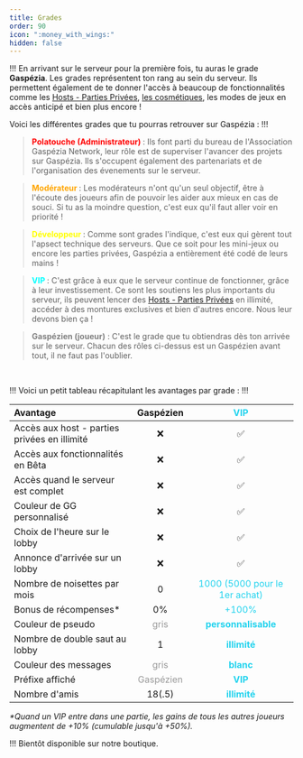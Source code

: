 ```yaml
---
title: Grades
order: 90
icon: ":money_with_wings:"
hidden: false
---
```


!!!
En arrivant sur le serveur pour la première fois, tu auras le grade **Gaspézia**.
Les grades représentent ton rang au sein du serveur. Ils permettent également de te donner
l'accès à beaucoup de fonctionnalités comme les [Hosts - Parties Privées](hosts.md), [les cosmétiques](cosmetiques), 
les modes de jeux en accès anticipé et bien plus encore !

Voici les différentes grades que tu pourras retrouver sur Gaspézia :
!!!

>**<font color="red"> Polatouche  (Administrateur) </font>**: 
> Ils font parti du bureau de l'Association Gaspézia Network, leur rôle est de superviser l'avancer des projets sur Gaspézia. 
> Ils s'occupent également des partenariats et de l'organisation des évenements sur le serveur.

>**<font color="orange"> Modérateur </font>** : Les modérateurs n'ont qu'un seul objectif, être à l'écoute des joueurs afin de
>pouvoir les aider aux mieux en cas de souci. Si tu as la moindre question, c'est eux qu'il faut aller voir en priorité !

>**<font color="yellow"> Développeur </font>** : Comme sont grades l'indique, c'est eux qui gèrent tout l'apsect technique des serveurs.
>Que ce soit pour les mini-jeux ou encore les parties privées, Gaspézia a entièrement été codé de leurs mains !

>**<font color="cyan"> VIP </font>** : C'est grâce à eux que le serveur continue de fonctionner, grâce à leur investissement.
>Ce sont les soutiens les plus importants du serveur, ils peuvent lencer des [Hosts - Parties Privées](hosts.md) en illimité,
>accéder à des montures exclusives et bien d'autres encore. Nous leur devons bien ça !

>**<font color="gray"> Gaspézien (joueur)</font>** : C'est le grade que tu obtiendras dès ton arrivée sur le serveur.
>Chacun des rôles ci-dessus est un Gaspézien avant tout, il ne faut pas l'oublier.

<br>

!!!
Voici un petit tableau récapitulant les avantages par grade :
!!!

| **Avantage**                                 |           Gaspézien            |              <font color=#22D3EE> VIP              |
|:---------------------------------------------|:------------------------------:|:--------------------------------------------------:|
| Accès aux host - parties privées en illimité |               ❌                |                         ✅                          |
| Accès aux fonctionnalités en Bêta            |               ❌                |                         ✅                          |
| Accès quand le serveur est complet           |               ❌                |                         ✅                          |
| Couleur de GG personnalisé                   |               ❌                |                         ✅                          |
| Choix de l'heure sur le lobby                |               ❌                |                         ✅                          |
| Annonce d'arrivée sur un lobby               |               ❌                |                         ✅                          |
| Nombre de noisettes par mois                 |               0                | <font color=#22D3EE> 1000 (5000 pour le 1er achat) |
| Bonus de récompenses*                        |               0%               |             <font color=#22D3EE> +100%             |
| Couleur de pseudo                            |   <font color=#999999> gris    |      <font color=#22D3EE> **personnalisable**      |
| Nombre de double saut au lobby               |               1                |          <font color=#22D3EE>**illimité**          |
| Couleur des messages                         |   <font color=#999999> gris    |           <font color=#22D3EE> **blanc**           |
| Préfixe affiché                              | <font color=#999999> Gaspézien |            <font color=#22D3EE> **VIP**            |
| Nombre d'amis                                |             18(.5)             |          <font color=#22D3EE>**illimité**          |

_*Quand un VIP entre dans une partie, les gains de tous les autres joueurs augmentent de +10% (cumulable jusqu'à +50%)._

!!!
Bientôt disponible sur notre boutique.


